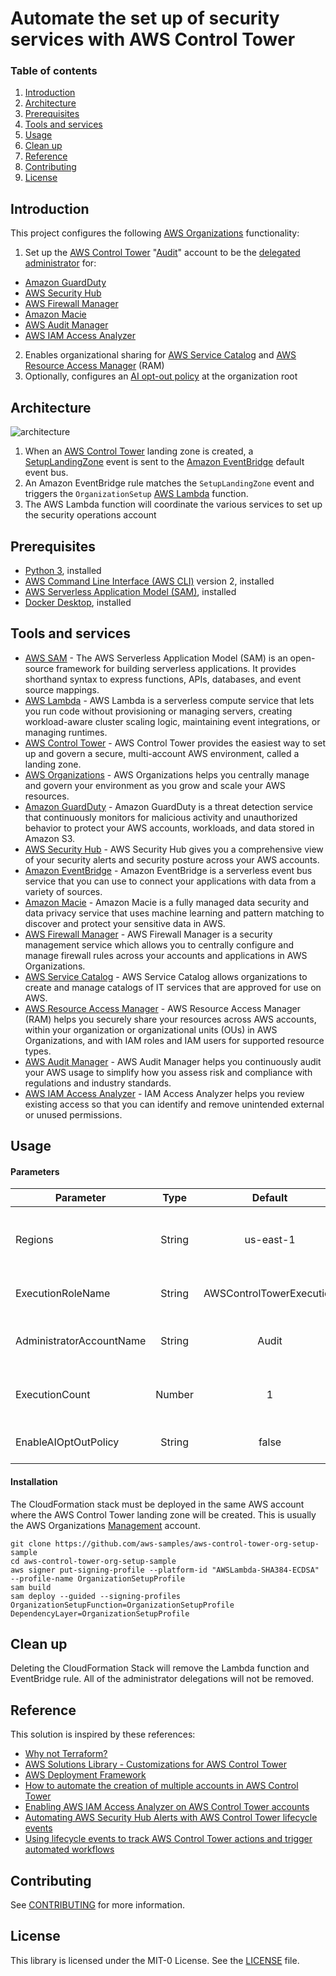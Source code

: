 # Automate the set up of security services with AWS Control Tower

### Table of contents

1. [Introduction](#introduction)
2. [Architecture](#architecture)
3. [Prerequisites](#prerequisites)
4. [Tools and services](#tools-and-services)
5. [Usage](#usage)
6. [Clean up](#clean-up)
7. [Reference](#reference)
8. [Contributing](#contributing)
9. [License](#license)

## Introduction

This project configures the following [AWS Organizations](https://aws.amazon.com/organizations/) functionality:

1. Set up the [AWS Control Tower](https://aws.amazon.com/controltower/) "[Audit](https://docs.aws.amazon.com/controltower/latest/userguide/how-control-tower-works.html#what-is-audit)" account to be the [delegated administrator](https://docs.aws.amazon.com/organizations/latest/userguide/orgs_integrate_services_list.html) for:

- [Amazon GuardDuty](https://aws.amazon.com/guardduty/)
- [AWS Security Hub](https://aws.amazon.com/securityhub/)
- [AWS Firewall Manager](https://aws.amazon.com/firewall-manager/)
- [Amazon Macie](https://aws.amazon.com/macie/)
- [AWS Audit Manager](https://aws.amazon.com/audit-manager/)
- [AWS IAM Access Analyzer](https://aws.amazon.com/iam/features/analyze-access/)

2. Enables organizational sharing for [AWS Service Catalog](https://aws.amazon.com/servicecatalog/) and [AWS Resource Access Manager](https://aws.amazon.com/ram/) (RAM)
3. Optionally, configures an [AI opt-out policy](https://docs.aws.amazon.com/organizations/latest/userguide/orgs_manage_policies_ai-opt-out.html) at the organization root

## Architecture

![architecture](doc/architecture.png)

1. When an [AWS Control Tower](https://aws.amazon.com/controltower/) landing zone is created, a [SetupLandingZone](https://docs.aws.amazon.com/controltower/latest/userguide/lifecycle-events.html#setup-landing-zone) event is sent to the [Amazon EventBridge](https://aws.amazon.com/eventbridge/) default event bus.
2. An Amazon EventBridge rule matches the `SetupLandingZone` event and triggers the `OrganizationSetup` [AWS Lambda](https://aws.amazon.com/lambda/) function.
3. The AWS Lambda function will coordinate the various services to set up the security operations account

## Prerequisites

- [Python 3](https://www.python.org/downloads/), installed
- [AWS Command Line Interface (AWS CLI)](https://docs.aws.amazon.com/cli/latest/userguide/install-cliv2.html) version 2, installed
- [AWS Serverless Application Model (SAM)](https://docs.aws.amazon.com/serverless-application-model/latest/developerguide/serverless-getting-started.html), installed
- [Docker Desktop](https://www.docker.com/products/docker-desktop), installed

## Tools and services

- [AWS SAM](https://aws.amazon.com/serverless/sam/) - The AWS Serverless Application Model (SAM) is an open-source framework for building serverless applications. It provides shorthand syntax to express functions, APIs, databases, and event source mappings.
- [AWS Lambda](https://aws.amazon.com/lambda/) - AWS Lambda is a serverless compute service that lets you run code without provisioning or managing servers, creating workload-aware cluster scaling logic, maintaining event integrations, or managing runtimes.
- [AWS Control Tower](https://aws.amazon.com/controltower/) - AWS Control Tower provides the easiest way to set up and govern a secure, multi-account AWS environment, called a landing zone.
- [AWS Organizations](https://aws.amazon.com/organizations/) - AWS Organizations helps you centrally manage and govern your environment as you grow and scale your AWS resources.
- [Amazon GuardDuty](https://aws.amazon.com/guardduty/) - Amazon GuardDuty is a threat detection service that continuously monitors for malicious activity and unauthorized behavior to protect your AWS accounts, workloads, and data stored in Amazon S3.
- [AWS Security Hub](https://aws.amazon.com/securityhub/) - AWS Security Hub gives you a comprehensive view of your security alerts and security posture across your AWS accounts.
- [Amazon EventBridge](https://aws.amazon.com/eventbridge/) - Amazon EventBridge is a serverless event bus service that you can use to connect your applications with data from a variety of sources.
- [Amazon Macie](https://aws.amazon.com/macie/) - Amazon Macie is a fully managed data security and data privacy service that uses machine learning and pattern matching to discover and protect your sensitive data in AWS.
- [AWS Firewall Manager](https://aws.amazon.com/firewall-manager/) - AWS Firewall Manager is a security management service which allows you to centrally configure and manage firewall rules across your accounts and applications in AWS Organizations.
- [AWS Service Catalog](https://aws.amazon.com/servicecatalog/) - AWS Service Catalog allows organizations to create and manage catalogs of IT services that are approved for use on AWS.
- [AWS Resource Access Manager](https://aws.amazon.com/ram/) - AWS Resource Access Manager (RAM) helps you securely share your resources across AWS accounts, within your organization or organizational units (OUs) in AWS Organizations, and with IAM roles and IAM users for supported resource types.
- [AWS Audit Manager](https://aws.amazon.com/audit-manager/) - AWS Audit Manager helps you continuously audit your AWS usage to simplify how you assess risk and compliance with regulations and industry standards.
- [AWS IAM Access Analyzer](https://aws.amazon.com/iam/features/analyze-access/) - IAM Access Analyzer helps you review existing access so that you can identify and remove unintended external or unused permissions.

## Usage

#### Parameters

| Parameter                |  Type  |         Default          | Description                                                                                                                                     |
| ------------------------ | :----: | :----------------------: | ----------------------------------------------------------------------------------------------------------------------------------------------- |
| Regions                  | String |        us-east-1         | Comma-delimited list of regions to enable for GuardDuty and Security Hub                                                                        |
| ExecutionRoleName        | String | AWSControlTowerExecution | IAM execution role in each new account                                                                                                          |
| AdministratorAccountName | String |          Audit           | Name of the AWS account to use for security operations                                                                                          |
| ExecutionCount           | Number |            1             | Increment value to re-execute OrganizationSetup Lambda function                                                                                 |
| EnableAIOptOutPolicy     | String |          false           | Optionally [opt-out](https://docs.aws.amazon.com/organizations/latest/userguide/orgs_manage_policies_ai-opt-out.html) of AI-service improvement |

#### Installation

The CloudFormation stack must be deployed in the same AWS account where the AWS Control Tower landing zone will be created. This is usually the AWS Organizations [Management](https://docs.aws.amazon.com/organizations/latest/userguide/orgs_getting-started_concepts.html#account) account.

```
git clone https://github.com/aws-samples/aws-control-tower-org-setup-sample
cd aws-control-tower-org-setup-sample
aws signer put-signing-profile --platform-id "AWSLambda-SHA384-ECDSA" --profile-name OrganizationSetupProfile
sam build
sam deploy --guided --signing-profiles OrganizationSetupFunction=OrganizationSetupProfile DependencyLayer=OrganizationSetupProfile
```

## Clean up

Deleting the CloudFormation Stack will remove the Lambda function and EventBridge rule. All of the administrator delegations will not be removed.

## Reference

This solution is inspired by these references:

- [Why not Terraform?](https://www.linkedin.com/pulse/why-terraform-justin-plock/)
- [AWS Solutions Library - Customizations for AWS Control Tower](https://aws.amazon.com/solutions/implementations/customizations-for-aws-control-tower/)
- [AWS Deployment Framework](https://github.com/awslabs/aws-deployment-framework)
- [How to automate the creation of multiple accounts in AWS Control Tower](https://aws.amazon.com/blogs/mt/how-to-automate-the-creation-of-multiple-accounts-in-aws-control-tower/)
- [Enabling AWS IAM Access Analyzer on AWS Control Tower accounts](https://aws.amazon.com/blogs/mt/enabling-aws-identity-and-access-analyzer-on-aws-control-tower-accounts/)
- [Automating AWS Security Hub Alerts with AWS Control Tower lifecycle events](https://aws.amazon.com/blogs/mt/automating-aws-security-hub-alerts-with-aws-control-tower-lifecycle-events/)
- [Using lifecycle events to track AWS Control Tower actions and trigger automated workflows](https://aws.amazon.com/blogs/mt/using-lifecycle-events-to-track-aws-control-tower-actions-and-trigger-automated-workflows/)

## Contributing

See [CONTRIBUTING](CONTRIBUTING.md#security-issue-notifications) for more information.

## License

This library is licensed under the MIT-0 License. See the [LICENSE](LICENSE) file.
